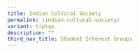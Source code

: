 ```yaml
---
title: Indian Cultural Society
permalink: /indian-cultural-society/
variant: tiptap
description: ""
third_nav_title: Student Interest Groups
---
```

